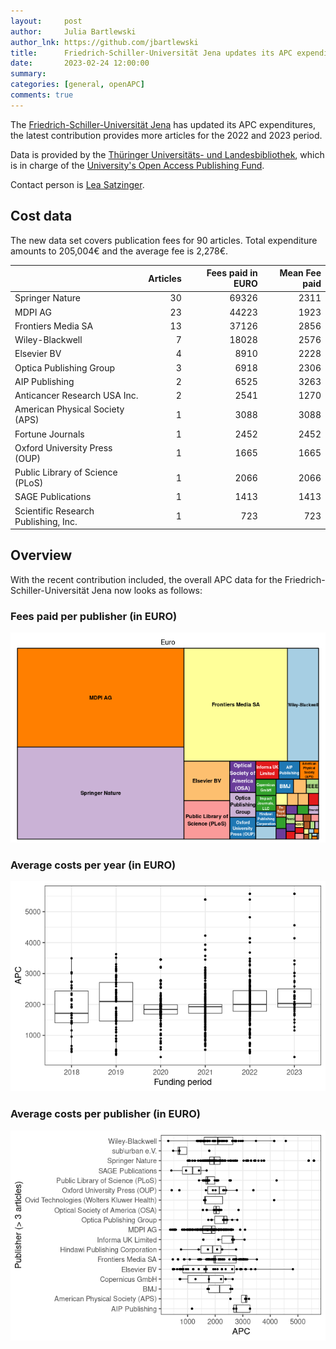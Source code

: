 ```yaml
---
layout:     post
author:     Julia Bartlewski
author_lnk: https://github.com/jbartlewski
title:      Friedrich-Schiller-Universität Jena updates its APC expenditures
date:       2023-02-24 12:00:00
summary:    
categories: [general, openAPC]
comments: true
---
```





The [Friedrich-Schiller-Universität Jena](https://www.uni-jena.de/en) has updated its APC expenditures, the latest contribution provides more articles for the 2022 and 2023 period.

Data is provided by the [Thüringer Universitäts- und Landesbibliothek](https://www.thulb.uni-jena.de/home), which is in charge of the [University's Open Access Publishing Fund](https://www.thulb.uni-jena.de/services/forschung-/-lehre/open-access-/-elektronisches-publizieren#c3516).

Contact person is [Lea Satzinger](<mailto:openaccess_thulb@uni-jena.de>).


## Cost data



The new data set covers publication fees for 90 articles. Total expenditure amounts to 205,004€ and the average fee is 2,278€.


|                                     | Articles| Fees paid in EURO| Mean Fee paid|
|:------------------------------------|--------:|-----------------:|-------------:|
|Springer Nature                      |       30|             69326|          2311|
|MDPI AG                              |       23|             44223|          1923|
|Frontiers Media SA                   |       13|             37126|          2856|
|Wiley-Blackwell                      |        7|             18028|          2576|
|Elsevier BV                          |        4|              8910|          2228|
|Optica Publishing Group              |        3|              6918|          2306|
|AIP Publishing                       |        2|              6525|          3263|
|Anticancer Research USA Inc.         |        2|              2541|          1270|
|American Physical Society (APS)      |        1|              3088|          3088|
|Fortune Journals                     |        1|              2452|          2452|
|Oxford University Press (OUP)        |        1|              1665|          1665|
|Public Library of Science (PLoS)     |        1|              2066|          2066|
|SAGE Publications                    |        1|              1413|          1413|
|Scientific Research Publishing, Inc. |        1|               723|           723|

## Overview

With the recent contribution included, the overall APC data for the Friedrich-Schiller-Universität Jena now looks as follows:

### Fees paid per publisher (in EURO)

![plot of chunk tree_jena_2023_02_24_full](/figure/tree_jena_2023_02_24_full-1.png)

###  Average costs per year (in EURO)

![plot of chunk box_jena_2023_02_24_year_full](/figure/box_jena_2023_02_24_year_full-1.png)

###  Average costs per publisher (in EURO)

![plot of chunk box_jena_2023_02_24_publisher_full](/figure/box_jena_2023_02_24_publisher_full-1.png)
